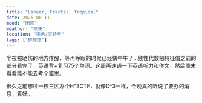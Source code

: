 ```yaml
---
title: "Linear, Fractal, Tropical"
date: 2025-08-11
mood: "困惑"
weather: "晴天"
location: "宿舍/实验室"
tags: ["碎碎念"]
---
```

半夜被晒伤的地方疼醒，等再睁眼的时候已经快中午了...线性代数把特征值之前的部分看完了，英语背+复习75个单词。这周再速通一下英语听力和作文，然后周末看看能不能去考个雅思。

很久之前想过一校三区办个H^3CTF，就像D^3一样，今晚真的听说了要办的消息，真好。